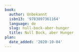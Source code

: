 ```yaml
---
book:
  author: Unbekannt
  isbn13: '9783897361164'
  language: de
  slug: null-bock-aber-hunger
  title: Null Bock, aber Hunger
plan:
  date_added: '2020-10-04'
---
```

